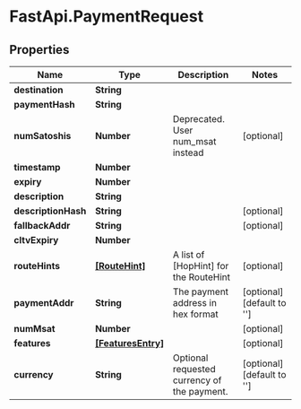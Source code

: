 # FastApi.PaymentRequest

## Properties

Name | Type | Description | Notes
------------ | ------------- | ------------- | -------------
**destination** | **String** |  | 
**paymentHash** | **String** |  | 
**numSatoshis** | **Number** | Deprecated. User num_msat instead | [optional] 
**timestamp** | **Number** |  | 
**expiry** | **Number** |  | 
**description** | **String** |  | 
**descriptionHash** | **String** |  | [optional] 
**fallbackAddr** | **String** |  | [optional] 
**cltvExpiry** | **Number** |  | 
**routeHints** | [**[RouteHint]**](RouteHint.md) | A list of [HopHint] for the RouteHint | [optional] 
**paymentAddr** | **String** | The payment address in hex format | [optional] [default to &#39;&#39;]
**numMsat** | **Number** |  | [optional] 
**features** | [**[FeaturesEntry]**](FeaturesEntry.md) |  | [optional] 
**currency** | **String** | Optional requested currency of the payment.  | [optional] [default to &#39;&#39;]


